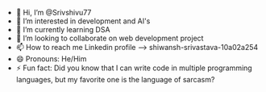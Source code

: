 - 👋 Hi, I’m @Srivshivu77
- 👀 I’m interested in development and AI's
- 🌱 I’m currently learning DSA 
- 💞️ I’m looking to collaborate on web development project
- 📫 How to reach me Linkedin profile --> shiwansh-srivastava-10a02a254
- 😄 Pronouns: He/Him
- ⚡ Fun fact: Did you know that I can write code in multiple programming languages, but my favorite one is the language of sarcasm?

<!---
Srivshivu77/Srivshivu77 is a ✨ special ✨ repository because its `README.md` (this file) appears on your GitHub profile.
You can click the Preview link to take a look at your changes.
--->
